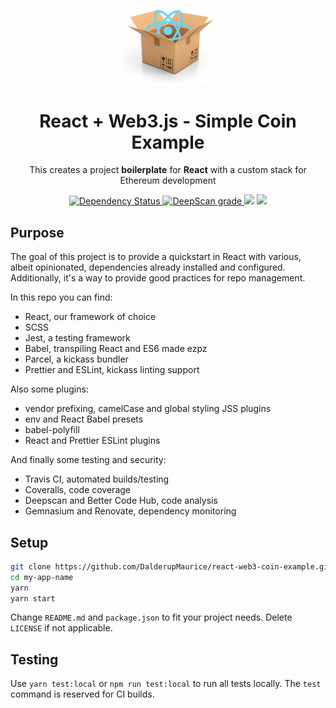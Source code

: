 <p align="center">
  <img src="./.github/logo.png" width="150px" />
</p>

<h1 align="center">React + Web3.js - Simple Coin Example</h1>

<p align="center">
  This creates a project <strong>boilerplate</strong> for <strong>React</strong> with a custom stack for Ethereum development
</p>

<p align="center">
  <a href='https://gemnasium.com/github.com/DalderupMaurice/react-web3-coin-example'>
    <img src="https://gemnasium.com/badges/github.com/DalderupMaurice/react-web3-coin-example.svg" alt="Dependency Status" />
  </a>
  <a href="https://deepscan.io/dashboard#view=project&pid=xxx&bid=xxx">
    <img src="https://deepscan.io/api/projects/xxxx/branches/xxxx/badge/grade.svg" alt="DeepScan grade">
  </a>
  <img src='https://bettercodehub.com/edge/badge/DalderupMaurice/react-web3-coin-example?branch=master'>
  <a href='https://github.com/prettier/prettier'>
    <img src='https://img.shields.io/badge/code_style-prettier-ff69b4.svg?style=flat'>
  </a>
</p>

## Purpose

The goal of this project is to provide a quickstart in React with various, albeit opinionated, dependencies already installed and configured. Additionally, it's a way to provide good practices for repo management.

In this repo you can find:

- React, our framework of choice
- SCSS
- Jest, a testing framework
- Babel, transpiling React and ES6 made ezpz
- Parcel, a kickass bundler
- Prettier and ESLint, kickass linting support

Also some plugins:

- vendor prefixing, camelCase and global styling JSS plugins
- env and React Babel presets
- babel-polyfill
- React and Prettier ESLint plugins

And finally some testing and security:

- Travis CI, automated builds/testing
- Coveralls, code coverage
- Deepscan and Better Code Hub, code analysis
- Gemnasium and Renovate, dependency monitoring

## Setup

```bash
git clone https://github.com/DalderupMaurice/react-web3-coin-example.git my-app-name
cd my-app-name
yarn
yarn start
```

Change `README.md` and `package.json` to fit your project needs. Delete `LICENSE` if not applicable.

## Testing

Use `yarn test:local` or `npm run test:local` to run all tests locally. The `test` command is reserved for CI builds.
